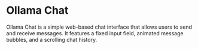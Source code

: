 # Ollama Chat

Ollama Chat is a simple web-based chat interface that allows users to send and receive messages. It features a fixed input field, animated message bubbles, and a scrolling chat history.